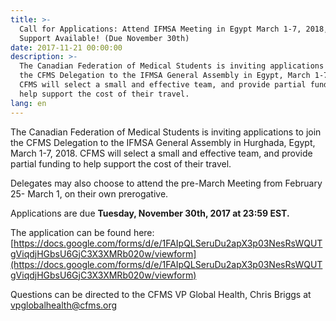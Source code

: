 ```yaml
---
title: >-
  Call for Applications: Attend IFMSA Meeting in Egypt March 1-7, 2018, Funding
  Support Available! (Due November 30th)
date: 2017-11-21 00:00:00
description: >-
  The Canadian Federation of Medical Students is inviting applications to join
  the CFMS Delegation to the IFMSA General Assembly in Egypt, March 1-7, 2018.
  CFMS will select a small and effective team, and provide partial funding to
  help support the cost of their travel.
lang: en
---
```



The Canadian Federation of Medical Students is inviting applications to join the CFMS Delegation to the IFMSA General Assembly in Hurghada, Egypt, March 1-7, 2018. CFMS will select a small and effective team, and provide partial funding to help support the cost of their travel.

Delegates may also choose to attend the pre-March Meeting from February 25- March 1, on their own prerogative.

Applications are due **Tuesday, November 30th, 2017 at 23:59 EST.**

The application can be found here: [https://docs.google.com/forms/d/e/1FAIpQLSeruDu2apX3p03NesRsWQUTgViqdjHGbsU6GjC3X3XMRb020w/viewform](https://docs.google.com/forms/d/e/1FAIpQLSeruDu2apX3p03NesRsWQUTgViqdjHGbsU6GjC3X3XMRb020w/viewform)

Questions can be directed to the CFMS VP Global Health, Chris Briggs at [vpglobalhealth@cfms.org](javascript:void(location.href='mailto:'+String.fromCharCode(118,112,103,108,111,98,97,108,104,101,97,108,116,104,64,99,102,109,115,46,111,114,103)))